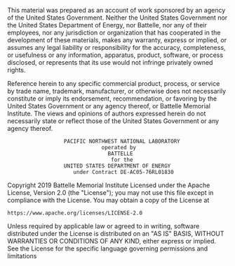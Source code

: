 This material was prepared as an account of work sponsored by an agency 
of the United States Government.  Neither the United States Government 
nor the United States Department of Energy, nor Battelle, nor any of 
their employees, nor any jurisdiction or organization that has cooperated 
in the development of these materials, makes any warranty, express or 
implied, or assumes any legal liability or responsibility for the accuracy, 
completeness, or usefulness or any information, apparatus, product, 
software, or process disclosed, or represents that its use would not 
infringe privately owned rights.

Reference herein to any specific commercial product, process, or service 
by trade name, trademark, manufacturer, or otherwise does not necessarily 
constitute or imply its endorsement, recommendation, or favoring by the 
United States Government or any agency thereof, or Battelle Memorial 
Institute. The views and opinions of authors expressed herein do not 
necessarily state or reflect those of the United States Government or 
any agency thereof.

                      PACIFIC NORTHWEST NATIONAL LABORATORY
                                  operated by
                                    BATTELLE
                                     for the
                      UNITED STATES DEPARTMENT OF ENERGY
                         under Contract DE-AC05-76RL01830

Copyright 2019 Battelle Memorial Institute
Licensed under the Apache License, Version 2.0 (the "License");
you may not use this file except in compliance with the License.
You may obtain a copy of the License at

    https://www.apache.org/licenses/LICENSE-2.0 

Unless required by applicable law or agreed to in writing, software
distributed under the License is distributed on an "AS IS" BASIS, WITHOUT
WARRANTIES OR CONDITIONS OF ANY KIND, either express or implied. See the
License for the specific language governing permissions and limitations
